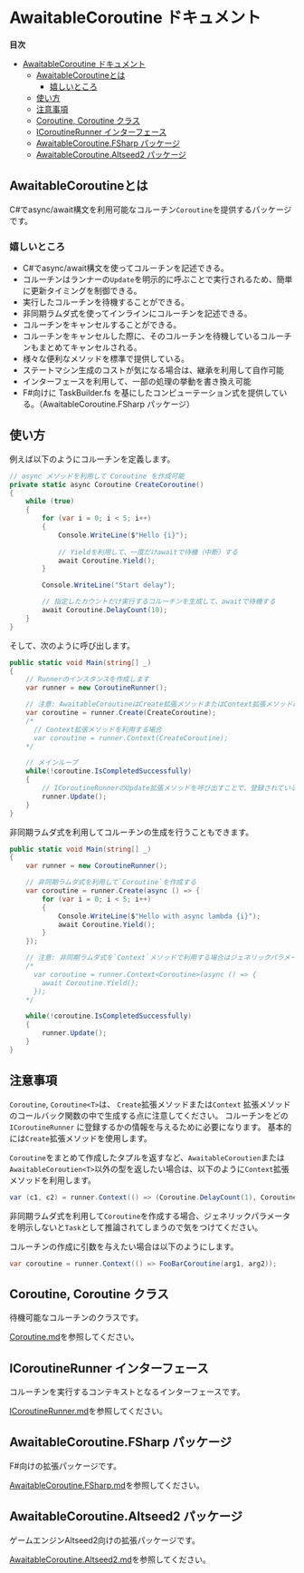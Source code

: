 # AwaitableCoroutine ドキュメント


**目次**
- [AwaitableCoroutine ドキュメント](#awaitablecoroutine-ドキュメント)
  - [AwaitableCoroutineとは](#awaitablecoroutineとは)
    - [嬉しいところ](#嬉しいところ)
  - [使い方](#使い方)
  - [注意事項](#注意事項)
  - [Coroutine, Coroutine<T> クラス](#coroutine-coroutinet-クラス)
  - [ICoroutineRunner インターフェース](#icoroutinerunner-インターフェース)
  - [AwaitableCoroutine.FSharp パッケージ](#awaitablecoroutinefsharp-パッケージ)
  - [AwaitableCoroutine.Altseed2 パッケージ](#awaitablecoroutinealtseed2-パッケージ)


## AwaitableCoroutineとは

C#でasync/await構文を利用可能なコルーチン`Coroutine`を提供するパッケージです。

### 嬉しいところ

* C#でasync/await構文を使ってコルーチンを記述できる。
* コルーチンはランナーの`Update`を明示的に呼ぶことで実行されるため、簡単に更新タイミングを制御できる。
* 実行したコルーチンを待機することができる。
* 非同期ラムダ式を使ってインラインにコルーチンを記述できる。
* コルーチンをキャンセルすることができる。
* コルーチンをキャンセルした際に、そのコルーチンを待機しているコルーチンもまとめてキャンセルされる。
* 様々な便利なメソッドを標準で提供している。
* ステートマシン生成のコストが気になる場合は、継承を利用して自作可能
* インターフェースを利用して、一部の処理の挙動を書き換え可能
* F#向けに TaskBuilder.fs を基にしたコンピューテーション式を提供している。（AwaitableCoroutine.FSharp パッケージ）

## 使い方

例えば以下のようにコルーチンを定義します。

```csharp
// async メソッドを利用して Coroutine を作成可能
private static async Coroutine CreateCoroutine()
{
    while (true)
    {
        for (var i = 0; i < 5; i++)
        {
            Console.WriteLine($"Hello {i}");
            
            // Yieldを利用して、一度だけawaitで待機（中断）する
            await Coroutine.Yield();
        }

        Console.WriteLine("Start delay");

        // 指定したカウントだけ実行するコルーチンを生成して、awaitで待機する
        await Coroutine.DelayCount(10);
    }
}
```

そして、次のように呼び出します。

```csharp
public static void Main(string[] _)
{
    // Runnerのインスタンスを作成します
    var runner = new CoroutineRunner();

    // 注意: AwaitableCoroutineはCreate拡張メソッドまたはContext拡張メソッドに渡すコールバック内で作成する必要があります
    var coroutine = runner.Create(CreateCoroutine);
    /*
      // Context拡張メソッドを利用する場合
      var coroutine = runner.Context(CreateCoroutine);
    */

    // メインループ
    while(!coroutine.IsCompletedSuccessfully)
    {
        // ICoroutineRunnerのUpdate拡張メソッドを呼び出すことで、登録されているコルーチンを次に進めます
        runner.Update();
    }
}
```

非同期ラムダ式を利用してコルーチンの生成を行うこともできます。

```csharp
public static void Main(string[] _)
{
    var runner = new CoroutineRunner();

    // 非同期ラムダ式を利用して`Coroutine`を作成する
    var coroutine = runner.Create(async () => {
        for (var i = 0; i < 5; i++)
        {
            Console.WriteLine($"Hello with async lambda {i}");
            await Coroutine.Yield();
        }
    });

    // 注意: 非同期ラムダ式を`Context`メソッドで利用する場合はジェネリックパラメータの明示的な宣言が必要です
    /*
      var coroutine = runner.Context<Coroutine>(async () => {
        await Coroutine.Yield();
      });
    */

    while(!coroutine.IsCompletedSuccessfully)
    {
        runner.Update();
    }
}
```

## 注意事項

`Coroutine`, `Coroutine<T>`は、 `Create`拡張メソッドまたは`Context` 拡張メソッドのコールバック関数の中で生成する点に注意してください。
コルーチンをどの `ICoroutineRunner` に登録するかの情報を与えるために必要になります。
基本的には`Create`拡張メソッドを使用します。

`Coroutine`をまとめて作成したタプルを返すなど、`AwaitableCoroutien`または`AwaitableCoroutien<T>`以外の型を返したい場合は、以下のように`Context`拡張メソッドを利用します。

```csharp
var (c1, c2) = runner.Context(() => (Coroutine.DelayCount(1), Coroutine.DelayCount(1)));
```

非同期ラムダ式を利用して`Coroutine`を作成する場合、ジェネリックパラメータを明示しないと`Task`として推論されてしまうので気をつけてください。

コルーチンの作成に引数を与えたい場合は以下のようにします。

```csharp
var coroutine = runner.Context(() => FooBarCoroutine(arg1, arg2));
```

## Coroutine, Coroutine<T> クラス

待機可能なコルーチンのクラスです。

[Coroutine.md](Coroutine.md)を参照してください。

## ICoroutineRunner インターフェース

コルーチンを実行するコンテキストとなるインターフェースです。

[ICoroutineRunner.md](ICoroutineRunner.md)を参照してください。

## AwaitableCoroutine.FSharp パッケージ

F#向けの拡張パッケージです。

[AwaitableCoroutine.FSharp.md](AwaitableCoroutine.FSharp.md)を参照してください。

## AwaitableCoroutine.Altseed2 パッケージ

ゲームエンジンAltseed2向けの拡張パッケージです。

[AwaitableCoroutine.Altseed2.md](AwaitableCoroutine.Altseed2.md)を参照してください。
